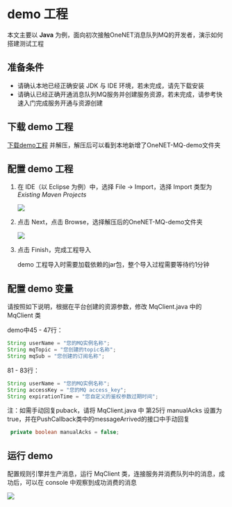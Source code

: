 # demo 工程

本文主要以 **Java** 为例，面向初次接触OneNET消息队列MQ的开发者，演示如何搭建测试工程

## 准备条件

- 请确认本地已经正确安装 JDK 与 IDE 环境，若未完成，请先下载安装
- 请确认已经正确开通消息队列MQ服务并创建服务资源，若未完成，请参考快速入门完成服务开通与资源创建

## 下载 demo 工程

[下载demo工程](/images/tools/OneNET-MQ-demo-20200119.zip) 并解压，解压后可以看到本地新增了OneNET-MQ-demo文件夹


## 配置 demo 工程

1. 在 IDE（以 Eclipse 为例）中，选择 File -> Import，选择 Import 类型为 _Existing Maven Projects_

    ![](/images/mq/demoproj/import.png)

2. 点击 Next，点击 Browse，选择解压后的OneNET-MQ-demo文件夹

    ![](/images/mq/demoproj/rootdirectory.png)

3. 点击 Finish，完成工程导入

    demo 工程导入时需要加载依赖的jar包，整个导入过程需要等待约1分钟


## 配置 demo 变量

请按照如下说明，根据在平台创建的资源参数，修改 MqClient.java 中的 MqClient 类

demo中45 - 47行：
```java
String userName = "您的MQ实例名称";
String mqTopic = "您创建的topic名称";
String mqSub = "您创建的订阅名称";
```
81 - 83行：
```java
String userName = "您的MQ实例名称";
String accessKey = "您的MQ access_key";
String expirationTime = "您自定义的鉴权参数过期时间";
```

 注：如需手动回复puback，请将 MqClient.java 中 第25行 manualAcks 设置为 true，并在PushCallback类中的messageArrived的接口中手动回复

```java
 private boolean manualAcks = false; 
```

## 运行 demo

配置规则引擎并生产消息，运行 MqClient 类，连接服务并消费队列中的消息，成功后，可以在 console 中观察到成功消费的消息

![](/images/mq/demoproj/消费消息.png)

